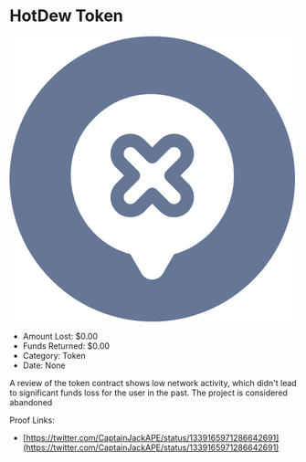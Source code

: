 # HotDew Token
![HotDew Token](/rektimages/HotDew-Token.png)
- Amount Lost: $0.00
- Funds Returned: $0.00
- Category: Token
- Date: None

A review of the token contract shows low network activity, which didn't lead to significant funds loss for the user in the past. The project is considered abandoned


Proof Links:
- [https://twitter.com/CaptainJackAPE/status/1339165971286642691](https://twitter.com/CaptainJackAPE/status/1339165971286642691)



